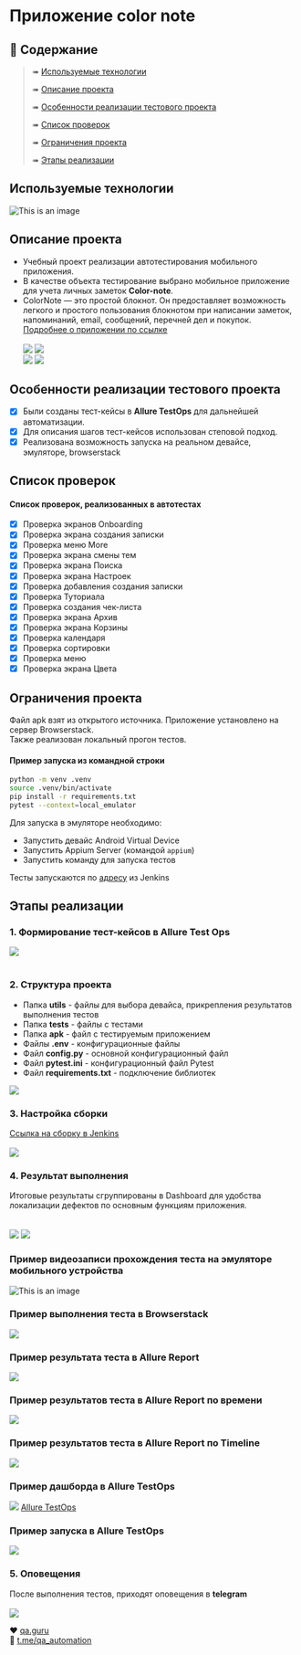# Приложение color note
## :cherry_blossom:	Содержание
> ➠ [Используемые технологии](#Используемые-технологии)
>
> ➠ [Описание проекта](#Описание-проекта)
>
> ➠ [Особенности реализации тестового проекта](#Особенности-реализации-тестового-проекта)
>
> ➠ [Список проверок](#Список-проверок)
>
> ➠ [Ограничения проекта](#Ограничения-проекта)
>
> ➠ [Этапы реализации](#Этапы-реализации)

## Используемые технологии
![This is an image](/design/icons/tech.png)
## Описание проекта
- Учебный проект реализации автотестирования мобильного приложения.<br/>
- В качестве объекта тестирование выбрано мобильное приложение для учета личных заметок **Color-note**.<br/>
- ColorNote — это простой блокнот. Он предоставляет возможность легкого и простого пользования блокнотом при написании заметок, напоминаний, email, сообщений, перечней дел и покупок. <br/>
<a target="_blank" href="https://play.google.com/store/apps/details?id=com.socialnmobile.dictapps.notepad.color.note"> Подробнее о приложении по ссылке</a></br></br>
<img src="/design/images/page1.png"> <img src="/design/images/page2.png"> </br>
<img src="/design/images/page4.png"> <img src="/design/images/page5.png"> </br>

## Особенности реализации тестового проекта
- [x] Были созданы тест-кейсы в **Allure TestOps** для дальнейшей автоматизации.</br>
- [x] Для описания шагов тест-кейсов использован степовой подход.</br>
- [x] Реализована возможность запуска на реальном девайсе, эмуляторе, browserstack

## Список проверок
#### Список проверок, реализованных в автотестах
- [x] Проверка экранов Onboarding
- [x] Проверка экрана создания записки
- [x] Проверка меню More
- [x] Проверка экрана смены тем
- [x] Проверка экрана Поиска
- [x] Проверка экрана Настроек
- [x] Проверка добавления создания записки
- [x] Проверка Туториала
- [x] Проверка создания чек-листа
- [x] Проверка экрана Архив
- [x] Проверка экрана Корзины
- [x] Проверка календаря
- [x] Проверка сортировки
- [x] Проверка меню
- [x] Проверка экрана Цвета

## Ограничения проекта
Файл apk взят из открытого источника. Приложение установлено на сервер Browserstack. <br/>
Также реализован локальный прогон тестов.

#### Пример запуска из командной строки
```bash
python -m venv .venv
source .venv/bin/activate
pip install -r requirements.txt
pytest --context=local_emulator
```
Для запуска в эмуляторе необходимо:
- Запустить девайс Android Virtual Device
- Запустить Appium Server (командой `appium`)
- Запустить команду для запуска тестов

Тесты запускаются по <a target="_blank" href="http://localhost:4723/wd/hub">адресу</a> из Jenkins

## Этапы реализации

### 1. Формирование тест-кейсов в Allure Test Ops
<img src="/design/images/manual_list.png"><br/></br>

### 2. Структура проекта
- Папка **utils** - файлы для выбора девайса, прикрепления результатов выполнения тестов
- Папка **tests** - файлы с тестами
- Папка **apk** - файл с тестируемым приложением
- Файлы **.env** - конфигурационные файлы
- Файл **config.py** - основной конфигурационный файл
- Файл **pytest.ini** - конфигурационный файл Pytest
- Файл **requirements.txt** - подключение библиотек

<img src="/design/images/str.png">

### 3. Настройка сборки
<a target="_blank" href="https://jenkins.autotests.cloud/job/014_azavrichko-mobile_diplom"> Ссылка на сборку в Jenkins</a><br/><br/> 
<img src="/design/images/jenkins.png">


### 4. Результат выполнения
Итоговые результаты сгруппированы в Dashboard для удобства локализации дефектов по основным функциям приложения.<br/><br/>  
<img src="/design/images/dashboard1.png">
<img src="/design/images/dashboard2.png">

### Пример видеозаписи прохождения теста на эмуляторе мобильного устройства
![This is an image](/design/images/mobile_test.gif)

### Пример выполнения теста в **Browserstack**
<img src="/design/images/browserstack.png">

### Пример результата теста в **Allure Report**
<img src="/design/images/allureReport.png">

### Пример результатов теста в **Allure Report** по времени
<img src="/design/images/time.png">

### Пример результатов теста в **Allure Report** по Timeline
<img src="/design/images/timeline.png">

### Пример дашборда в **Allure TestOps**
<img src="/design/images/testops_dashboards.png">
<a target="_blank" href="https://allure.autotests.cloud/project/4416/dashboards">Allure TestOps</a>

### Пример запуска в **Allure TestOps**
<img src="/design/images/run.png">

### 5. Оповещения
После выполнения тестов, приходят оповещения в **telegram** <br/></br>
<img src="/design/images/telegram.png">


:heart: <a target="_blank" href="https://qa.guru">qa.guru</a><br/>
:blue_heart: <a target="_blank" href="https://t.me/qa_automation">t.me/qa_automation</a>
